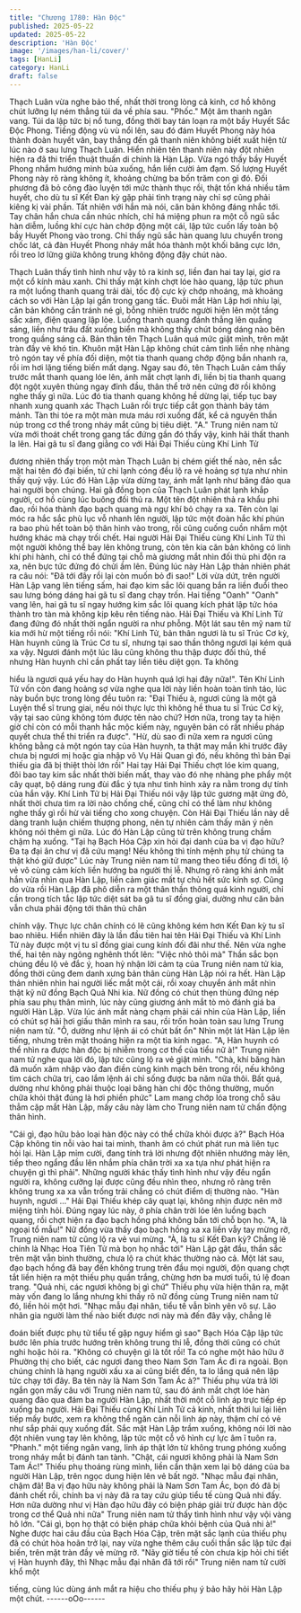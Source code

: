 ```yaml
---
title: "Chương 1780: Hàn Độc"
published: 2025-05-22
updated: 2025-05-22
description: 'Hàn Độc'
image: '/images/han-li/cover/'
tags: [HanLi]
category: HanLi
draft: false
---
```


Thạch Luân vừa nghe bảo thế, nhất thời trong lòng cả kinh, cơ hồ
không chút lưỡng lự ném thẳng túi da về phía sau.
"Phốc." Một âm thanh ngân vang.
Túi da lập tức bị nổ tung, đồng thời bay tán loạn ra một bầy Huyết
Sắc Độc Phong.
Tiếng động vù vù nổi lên, sau đó đám Huyết Phong này hóa thành
đoàn huyết vân, bay thẳng đến gã thanh niên không biết xuất hiện
từ lúc nào ở sau lưng Thạch Luân.
Hiển nhiên tên thanh niên này đột nhiên hiện ra đã thi triển thuật
thuấn di chính là Hàn Lập.
Vừa ngó thấy bầy Huyết Phong nhắm hướng mình bủa xuống,
hắn liền cười ảm đạm.
Số lượng Huyết Phong này rõ ràng không ít, khoảng chừng ba
bốn trăm con gì đó. Đối phương đã bỏ công đào luyện tới mức
thành thục rồi, thật tốn khá nhiều tâm huyết, cho dù tu sĩ Kết Đan
kỳ gặp phải tình trạng này chỉ sợ cũng phải kiêng kị vài phần.
Tất nhiên với hắn mà nói, căn bản không đáng nhắc tới.
Tay chân hắn chưa cần nhúc nhích, chỉ há miệng phun ra một cỗ
ngũ sắc hàn diễm, luồng khí cực hàn chớp động một cái, lập tức
cuốn lấy toàn bộ bầy Huyết Phong vào trong.
Chỉ thấy ngũ sắc hàn quang lưu chuyển trong chốc lát, cả đàn
Huyết Phong nháy mắt hóa thành một khối băng cực lớn, rồi treo
lơ lững giữa không trung không động đậy chút nào.

Thạch Luân thấy tình hình như vậy tỏ ra kinh sợ, liền đan hai tay
lại, giơ ra một cổ kính màu xanh.
Chỉ thấy mặt kính chợt lóe hào quang, lập tức phun ra một luồng
thanh quang trải dài, tốc độ cực kỳ chớp nhoáng, mà khoảng
cách so với Hàn Lập lại gần trong gang tấc.
Đuôi mắt Hàn Lập hơi nhíu lại, căn bản không cần tránh né gì,
bỗng nhiên trước người hiện lên một tầng sắc xám, điện quang
lập lòe.
Luồng thanh quang đánh thẳng lên quầng sáng, liền như trâu đất
xuống biển mà không thấy chút bóng dáng nào bên trong quầng
sáng cả.
Bản thân tên Thạch Luân quá mức giật mình, trên mặt tràn đầy vẻ
khó tin.
Khuôn mặt Hàn Lập không chút cảm tình liền nhẹ nhàng trỏ ngón
tay về phía đối diện, một tia thanh quang chớp động bắn nhanh
ra, rồi im hơi lặng tiếng biến mất dạng.
Ngay sau đó, tên Thạch Luân cảm thấy trước mắt thanh quang
lóe lên, ánh mắt chợt lạnh đi, liền bị tia thanh quang đột ngột
xuyên thủng ngay đỉnh đầu, thân thể trở nên cứng đờ rồi không
nghe thấy gì nữa.
Lúc đó tia thanh quang không hề dừng lại, tiếp tục bay nhanh
xung quanh xác Thạch Luân rồi trực tiếp cắt gọn thành bảy tám
mảnh.
Tàn thi tóe ra một màn mưa máu rơi xuống đất, kể cả nguyên
thần núp trong cơ thể trong nháy mắt cũng bị tiêu diệt.
"A."
Trung niên nam tử vừa mới thoát chết trong gang tấc đứng gần
đó thấy vậy, kinh hãi thất thanh la lên.
Hai gã tu sĩ đang giằng co với Hải Đại Thiếu cùng Khí Linh Tử

đương nhiên thấy trọn một màn Thạch Luân bị chém giết thế nào,
nên sắc mặt hai tên đó đại biến, tứ chi lạnh cóng đều lộ ra vẻ
hoảng sợ tựa như nhìn thấy quỷ vậy.
Lúc đó Hàn Lập vừa dừng tay, ánh mắt lạnh như băng đảo qua
hai người bọn chúng.
Hai gã đồng bọn của Thạch Luân phát lạnh khắp người, cơ hồ
cùng lúc buông đối thủ ra. Một tên đột nhiên thả ra khẩu phi đao,
rồi hóa thành đạo bạch quang mà ngự khí bỏ chạy ra xa. Tên còn
lại móc ra hắc sắc phù lục vỗ nhanh lên người, lập tức một đoàn
hắc khí phún ra bao phủ hết toàn bộ thân hình vào trong, rồi cũng
cuống cuồn nhắm một hướng khác mà chạy trối chết.
Hai người Hải Đại Thiếu cùng Khí Linh Tử thì một người không
thể bay lên không trung, còn tên kia căn bản không có linh khí phi
hành, chỉ có thể đứng tại chỗ mà giương mắt nhìn đối thủ phi độn
ra xa, nên bực tức đứng đó chửi ầm lên.
Đúng lúc này Hàn Lập thản nhiên phát ra câu nói:
"Đã tới đây rồi lại còn muốn bỏ đi sao!"
Lời vừa dứt, trên người Hàn Lập vang lên tiếng sấm, hai đạo kim
sắc lôi quang bắn ra liền đuổi theo sau lưng bóng dáng hai gã tu
sĩ đang chạy trốn.
Hai tiếng "Oanh" "Oanh" vang lên, hai gã tu sĩ ngay hướng kim
sắc lôi quang kích phát lập tức hóa thành tro tàn mà không kịp
kêu rên tiếng nào.
Hải Đại Thiếu và Khí Linh Tử đang đứng đó nhất thời ngẩn người
ra như phỗng.
Một lát sau tên mỹ nam tử kia mới hừ một tiếng rồi nói:
"Khí Linh Tử, bản thân ngươi là tu sĩ Trúc Cơ kỳ, Hàn huynh cũng
là Trúc Cơ tu sĩ, nhưng tại sao thần thông ngươi lại kém quá xa
vậy. Ngươi đánh một lúc lâu cũng không thu thập được đối thủ,
thế nhưng Hàn huynh chỉ cần phất tay liền tiêu diệt gọn. Ta không

hiểu là ngươi quá yếu hay do Hàn huynh quá lợi hại đây nữa!".
Tên Khí Linh Tử vốn còn đang hoảng sợ vừa nghe qua lời này
liền hoàn toàn tỉnh táo, lúc này buồn bực trong lòng đều tuôn ra:
"Đại Thiếu à, ngươi cũng là một gã Luyện thể sĩ trung giai, nếu nói
thực lực thì không hề thua tu sĩ Trúc Cơ kỳ, vậy tại sao cũng
không tóm được tên nào chứ? Hơn nữa, trong tay ta hiện giờ chỉ
còn có mỗi thanh hắc mộc kiếm này, nguyên bản có rất nhiều
pháp quyết chưa thể thi triển ra được".
"Hừ, dù sao đi nữa xem ra ngươi cũng không bằng cả một ngón
tay của Hàn huynh, ta thật may mắn khi trước đây chưa bị ngươi
mị hoặc gia nhập vô Vụ Hải Quan gì đó, nếu không thì bản Đại
thiếu gia đã bị thiệt thòi lớn rồi" Hai tay Hải Đại Thiếu chợt lóe kim
quang, đôi bao tay kim sắc nhất thời biến mất, thay vào đó nhẹ
nhàng phe phẩy một cây quạt, bộ dáng rung đùi đắc ý tựa như
tình hình xảy ra nằm trong dự tính của hắn vậy.
Khí Linh Tử bị Hải Đại Thiếu nói vậy lập tức gương mặt ửng đỏ,
nhất thời chưa tìm ra lời nào chống chế, cũng chỉ có thể làm như
không nghe thấy gì rồi hừ vài tiếng cho xong chuyện.
Còn Hải Đại Thiếu lần này dễ dàng tranh luận chiếm thượng
phong, nên tự nhiên cảm thấy mãn ý nên không nói thêm gì nữa.
Lúc đó Hàn Lập cũng từ trên không trung chầm chậm hạ xuống.
"Tại hạ Bạch Hóa Cập xin hỏi đại danh của ba vị đạo hữu? Đa tạ
đại ân chư vị đã cứu mạng! Nếu không thì tính mệnh phụ tử
chúng ta thật khó giữ được" Lúc này Trung niên nam tử mang
theo tiểu đồng đi tới, lộ vẻ vô cùng cảm kích liền hướng ba người
thi lễ.
Nhưng rõ ràng khi ánh mắt hắn vừa nhìn qua Hàn Lập, liền cảm
giác mất tự chủ hết sức kính sợ.
Cũng do vừa rồi Hàn Lập đã phô diễn ra một thân thần thông quá
kinh người, chỉ cần trong tích tắc lập tức diệt sát ba gã tu sĩ đồng
giai, dường như căn bản vẫn chưa phải động tới thân thủ chân

chính vậy.
Thực lực chân chính có lẽ cũng không kém hơn Kết Đan kỳ tu sĩ
bao nhiêu.
Hiển nhiên đây là lần đầu tiên hai tên Hải Đại Thiếu và Khí Linh
Tử này được một vị tu sĩ đồng giai cung kính đối đãi như thế.
Nên vừa nghe thế, hai tên này ngông nghênh thốt lên: "Việc nhỏ
thôi mà"
Thần sắc bọn chúng đều lộ vẻ đắc ý, hoan hỷ nhận lời cảm tạ của
Trung niên nam tử kia, đồng thời cũng đem danh xưng bản thân
cùng Hàn Lập nói ra hết.
Hàn Lập thản nhiên nhìn hai người liếc mắt một cái, rồi xoay
chuyển ánh mắt nhìn thật kỹ nữ đồng Bạch Quả Nhi kia.
Nữ đồng có chút thẹn thùng đứng nép phía sau phụ thân mình,
lúc này cũng giương ánh mắt tò mò đánh giá ba người Hàn Lập.
Vừa lúc ánh mắt nàng chạm phải cái nhìn của Hàn Lập, liền có
chút sợ hãi hơi giấu thân mình ra sau, rồi trốn hoàn toàn sau lưng
Trung niên nam tử.
"Ồ, dường như lệnh ái có chút bất ổn" Nhìn một lát Hàn Lập lên
tiếng, nhưng trên mặt thoáng hiện ra một tia kinh ngạc.
"A, Hàn huynh có thể nhìn ra được hàn độc bị nhiễm trong cơ thể
của tiểu nữ à!" Trung niên nam tử nghe qua lời đó, lập tức cũng lộ
ra vẻ giật mình.
"Chà, khí băng hàn đã muốn xâm nhập vào đan điền cùng kinh
mạch bên trong rồi, nếu không tìm cách chữa trị, cao lắm lệnh ái
chỉ sống được ba năm nữa thôi. Bất quá, dường như không phải
thuộc loại băng hàn chi độc thông thường, muốn chữa khỏi thật
đúng là hơi phiền phức" Lam mang chớp lóa trong chỗ sâu thẳm
cặp mắt Hàn Lập, mấy câu này làm cho Trung niên nam tử chấn
động thân hình.

"Cái gì, đạo hữu bảo loại hàn độc này có thể chữa khỏi được à?"
Bạch Hóa Cập không tin nỗi vào hai tai mình, thanh âm có chút
phát run mà liên tục hỏi lại.
Hàn Lập mỉm cười, đang tính trả lời nhưng đột nhiên nhướng mày
lên, tiếp theo ngẩng đầu lên nhắm phía chân trời xa xa tựa như
phát hiện ra chuyện gì thì phải".
Những người khác thấy tình hình như vậy đều ngẩn người ra,
không cưỡng lại được cũng đều nhìn theo, nhưng rõ ràng trên
không trung xa xa vẫn trống trải chẳng có chút điểm dị thường
nào.
"Hàn huynh, ngươi …" Hải Đại Thiếu khép cây quạt lại, không
nhịn được nên mở miệng tính hỏi.
Đúng ngay lúc này, ở phía chân trời lóe lên luồng bạch quang, rồi
chợt hiện ra đạo bạch hồng phá không bắn tới chỗ bọn họ.
"A, là ngoại tổ mẫu!"
Nữ đồng vừa thấy đạo bạch hồng xa xa liền vẫy tay mừng rỡ,
Trung niên nam tử cũng lộ ra vẻ vui mừng.
"À, là tu sĩ Kết Đan kỳ? Chẳng lẽ chính là Nhạc Hoa Tiên Tử mà
bọn họ nhắc tới"
Hàn Lập gật đầu, thần sắc trên mặt vẫn bình thường, chưa lộ ra
chút khác thường nào cả.
Một lát sau, đạo bạch hồng đã bay đến không trung trên đầu mọi
người, độn quang chợt tắt liền hiện ra một thiếu phụ quần trắng,
chừng hơn ba mươi tuổi, tú lệ đoan trang.
"Quả nhi, các ngươi không bị gì chứ" Thiếu phụ vừa hiện thân ra,
mặt mày vốn đang lo lắng nhưng khi thấy rõ nữ đồng cùng Trung
niên nam tử đó, liền hỏi một hơi.
"Nhạc mẫu đại nhân, tiểu tế vẫn bình yên vô sự. Lão nhân gia
người làm thế nào biết được nơi này mà đến đây vậy, chẳng lẽ

đoán biết được phụ tử tiểu tế gặp nguy hiểm gì sao" Bạch Hóa
Cập lập tức bước lên phía trước hướng trên không trung thi lễ,
đồng thời cũng có chút nghi hoặc hỏi ra.
"Không có chuyện gì là tốt rồi! Ta có nghe một hảo hữu ở Phường
thị cho biết, các ngươi đang theo Nam Sơn Tam Ác đi ra ngoài.
Bọn chúng chính là hạng người xấu xa ai cũng biết đến, ta lo lắng
quá nên lập tức chạy tới đây. Ba tên này là Nam Sơn Tam Ác à?"
Thiếu phụ vừa trả lời ngắn gọn mấy câu với Trung niên nam tử,
sau đó ánh mắt chợt lóe hàn quang đảo qua đám ba người Hàn
Lập, nhất thời một cỗ linh áp trực tiếp ép xuống ba người.
Hải Đại Thiếu cùng Khí Linh Tử cả kinh, nhất thời lui lại liên tiếp
mấy bước, xem ra không thể ngăn cản nỗi linh áp này, thậm chí
có vẻ như sắp phải quỵ xuống đất.
Sắc mặt Hàn Lập trầm xuống, không nói lời nào đột nhiên vung
tay lên không, lập tức một cỗ vô hình cự lực âm ĩ tuôn ra.
"Phanh." một tiếng ngân vang, linh áp thật lớn từ không trung
phóng xuống trong nháy mắt bị đánh tan tành.
"Chật, cái ngươi không phải là Nam Sơn Tam Ác!" Thiếu phụ
thoáng rùng mình, liền cẩn thận xem lại bộ dáng của ba người
Hàn Lập, trên ngọc dung hiện lên vẻ bất ngờ.
"Nhạc mẫu đại nhân, chậm đã! Ba vị đạo hữu này không phải là
Nam Sơn Tam Ác, bọn đó đã bị đánh chết rồi, chính ba vị này đã
ra tay cứu giúp tiểu tế cùng Quả nhi đấy. Hơn nữa dường như vị
Hàn đạo hữu đây có biện pháp giải trừ được hàn độc trong cơ thể
Quả nhi nữa" Trung niên nam tử thấy tình hình như vậy vội vàng
hô lớn.
"Cái gì, bọn họ thật có biện pháp chữa khỏi bệnh của Quả nhi à!"
Nghe được hai câu đầu của Bạch Hóa Cập, trên mặt sắc lạnh của
thiếu phụ đã có chút hòa hoãn trở lại, nay vừa nghe thêm câu cuối
thần sắc lập tức đại biến, trên mặt tràn đầy vẻ mừng rỡ.
"Nãy giờ tiểu tế còn chưa kịp hỏi chi tiết vị Hàn huynh đây, thì
Nhạc mẫu đại nhân đã tới rồi" Trung niên nam tử cười khổ một

tiếng, cùng lúc dùng ánh mắt ra hiệu cho thiếu phụ ý bảo hãy hỏi
Hàn Lập một chút.
------oOo------
